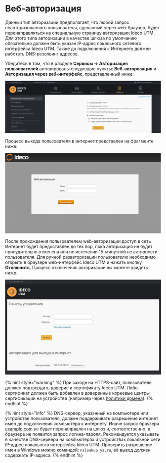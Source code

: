 # Веб-авторизация

Данный тип авторизации предполагает, что любой запрос неавторизованного пользователя, сделанный через web-браузер, будет перенаправляться на специальную страницу авторизации Ideco UTM. Для этого типа авторизации в качестве шлюза по умолчанию обязательно должен быть указан IP-адрес локального сетевого интерфейса Ideco UTM. Также до подключения к Интернету должен работать DNS-резолвинг адресов.

Убедитесь в том, что в разделе **Сервисы -> Авторизация пользователей** активированы следующие пункты: **Веб-авторизация** и **Авторизация через веб-интерфейс**, представленный ниже:

![](../attachments/1278081/10387459.png)

Процесс выхода пользователя в интернет представлен на фрагменте ниже:

![](../attachments/1278081/10387458.png)

После прохождения пользователем web-авторизации доступ в сеть Интернет будет предоставлен до тех пор, пока авторизация не будет принудительно отменена или по истечении 15-минутной не активности пользователя. Для ручной разавторизации пользователю необходимо открыть в браузере web-интерфейс Ideco UTM и нажать кнопку **Отключить**. Процесс отключения авторизации вы можете увидеть ниже.

![](../attachments/1278081/10387463.png)

{% hint style="warning" %}
При заходе на HTTPS-сайт, пользователь должен подтвердить доверие к сертификату Ideco UTM. Либо сертификат должен быть добавлен в доверенные корневые центры сертификации на устройстве (например через [политики домена](../access-rules/content-filter/filtering-https-traffic.md)).
{% endhint %}

{% hint style="info" %}
DNS-сервер, указанный на компьютере или устройстве пользователя, должен поддерживать разрешение интернет имен до подключения компьютера к интернету. Иначе запрос браузера [example.com](http://example.com) не будет перенаправлен на шлюз и, соответственно, в браузере не появится запрос логина-пароля. Рекомендуется указывать в качестве DNS-сервера на компьютерах и устройствах локальной сети IP-адрес локального интерфейса Ideco UTM. Проверить разрешение имен в Windows можно командой: `nslookup ya.ru`, её вывод должен содержать IP-адреса.
{% endhint %}
